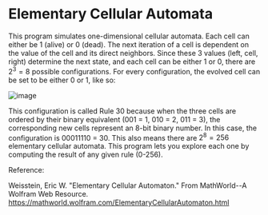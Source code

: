 # Elementary Cellular Automata

This program simulates one-dimensional cellular automata. Each cell can either be 1 (alive) or 0 (dead). The next iteration of a cell is dependent on the value of the cell and its direct neighbors. Since these 3 values (left, cell, right) determine the next state, and each cell can be either 1 or 0, there are $2^3 = 8$ possible configurations. For every configuration, the evolved cell can be set to be either 0 or 1, like so:

![image](https://github.com/user-attachments/assets/42f67100-d41e-44b9-b200-043e06a6e19b)

This configuration is called Rule 30 because when the three cells are ordered by their binary equivalent (001 = 1, 010 = 2, 011 = 3), the corresponding new cells represent an 8-bit binary number. In this case, the configuration is 00011110 = 30. This also means there are $2^8 = 256$ elementary cellular automata. This program lets you explore each one by computing the result of any given rule (0-256).

Reference:

Weisstein, Eric W. "Elementary Cellular Automaton." From MathWorld--A Wolfram Web Resource. https://mathworld.wolfram.com/ElementaryCellularAutomaton.html
